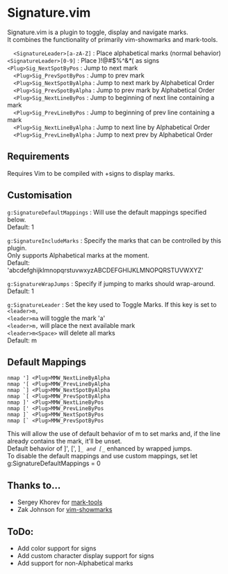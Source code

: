 # Signature.vim
Signature.vim is a plugin to toggle, display and navigate marks.  
It combines the functionality of primarily vim-showmarks and mark-tools.

`  <SignatureLeader>[a-zA-Z]` : Place alphabetical marks (normal behavior)
`  <SignatureLeader>[0-9]`    : Place  )!@#$%^&_*_( as signs
`  <Plug>Sig_NextSpotByPos`   : Jump to next mark  
`  <Plug>Sig_PrevSpotByPos`   : Jump to prev mark  
`  <Plug>Sig_NextSpotByAlpha` : Jump to next mark by Alphabetical Order  
`  <Plug>Sig_PrevSpotByAlpha` : Jump to prev mark by Alphabetical Order  
`  <Plug>Sig_NextLineByPos`   : Jump to beginning of next line containing a mark  
`  <Plug>Sig_PrevLineByPos`   : Jump to beginning of prev line containing a mark  
`  <Plug>Sig_NextLineByAlpha` : Jump to next line by Alphabetical Order  
`  <Plug>Sig_PrevLineByAlpha` : Jump to next prev by Alphabetical Order  

## Requirements
Requires Vim to be compiled with +signs to display marks.

## Customisation
`g:SignatureDefaultMappings` : Will use the default mappings specified below.  
Default: 1

`g:SignatureIncludeMarks` : Specify the marks that can be controlled by this plugin.  
Only supports Alphabetical marks at the moment.  
Default: 'abcdefghijklmnopqrstuvwxyzABCDEFGHIJKLMNOPQRSTUVWXYZ'  

`g:SignatureWrapJumps` : Specify if jumping to marks should wrap-around.  
Default: 1

`g:SignatureLeader` : Set the key used to Toggle Marks. If this key is set to `<leader>m,`  
  `<leader>ma` will toggle the mark 'a'  
  `<leader>m,` will place the next available mark  
  `<leader>m<Space>` will delete all marks  
Default: m  

## Default Mappings
```
nmap '] <Plug>MMW_NextLineByAlpha
nmap '[ <Plug>MMW_PrevLineByAlpha
nmap `] <Plug>MMW_NextSpotByAlpha
nmap `[ <Plug>MMW_PrevSpotByAlpha
nmap ]' <Plug>MMW_NextLineByPos
nmap [' <Plug>MMW_PrevLineByPos
nmap ]` <Plug>MMW_NextSpotByPos
nmap [` <Plug>MMW_PrevSpotByPos
```
This will allow the use of default behavior of m to set marks and, if the line already contains the mark, it'll be unset.  
Default behavior of ]', [', ]_`_ and [_`_ enhanced by wrapped jumps.  
To disable the default mappings and use custom mappings, set
    let g:SignatureDefaultMappings = 0

## Thanks to...
* Sergey Khorev for [mark-tools](http://www.vim.org/scripts/script.php?script_id=2929)
* Zak Johnson for [vim-showmarks](https://github.com/zakj/vim-showmarks)

## ToDo:
* Add color support for signs
* Add custom character display support for signs
* Add support for non-Alphabetical marks
